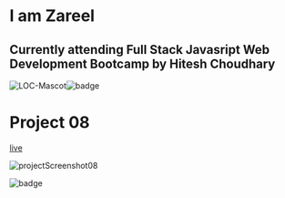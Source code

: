 # I am Zareel

## Currently attending Full Stack Javasript Web Development Bootcamp by Hitesh Choudhary

![LOC-Mascot](https://learncodeonline.in/mascot.png)![badge](https://img.shields.io/badge/LearnCodeOnline-iNeuron-green)

# Project 08

[live](https://design-landing08.netlify.app)

![projectScreenshot08](https://user-images.githubusercontent.com/110910838/209375656-17012796-b22d-437f-9bae-6d032fadcacd.png)

![badge](https://img.shields.io/badge/HTML-CSS-green)

